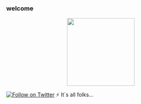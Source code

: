 ### welcome

<div align="center">
  <a href="https://github.com/kentslav3s">
  <img height="180em" src="https://github-readme-stats.vercel.app/api?username=kentslav3s&show_icons=true&theme=nord&include_all_commits=true&count_private=true"/>
</div>

[![Follow on Twitter](https://img.shields.io/twitter/follow/kentslav3s.svg?logo=twitter)](https://twitter.com/kentslav3s)
⚡ It`s all folks...
